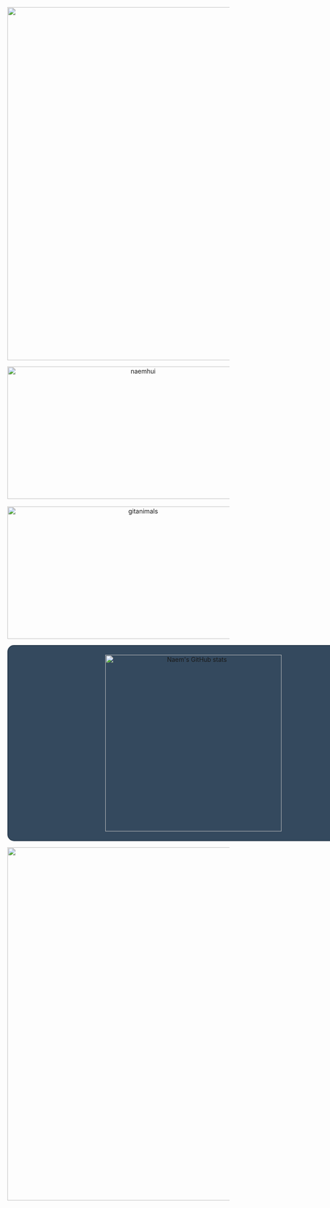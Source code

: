 <p align="center">
  
  <!-- <img src="https://capsule-render.vercel.app/api?type=wave&color=#FFFF00&height=250&section=header&text=🌷%20NAEM%20🌱&fontSize=70" width="800"> -->
  <img src="https://capsule-render.vercel.app/api?type=waving&height=270&color=FFD400&section=header&text=🌷%20NAEM%20🌱&fontSize=70" width="800">
</p>

<div align="center">
  <a href="https://github.com/devxb/gitanimals">
    <img
      src="https://render.gitanimals.org/farms/naemhui"
      width="600"
      height="300"
      alt="naemhui"
    />
  </a>
</div>

<br/>

<div align="center">
  <a href="https://www.gitanimals.org/">
    <img
      src="https://render.gitanimals.org/guilds/717182506688184097/draw"
      width="600"
      height="300"
      alt="gitanimals"
    />
  </a>
</div>



<!--
<div align="center" style="background-color: #1a1b27; padding: 20px; border-radius: 10px; margin: 20px 0;">
  
  [![Solved.ac 프로필](http://mazassumnida.wtf/api/v2/generate_badge?boj=naem)](https://solved.ac/profile/naem)
  ![mazandi profile](http://mazandi.herokuapp.com/api?handle=naem&theme=warm)
</div>
-->

<p>
  
</p>

<div align="center">
  <div style="border: 2px solid #2C3E50; border-radius: 15px; padding: 20px; background-color: #34495E; width: 800px; margin: 0 auto;">
    <img src="https://github-readme-stats.vercel.app/api?username=naemhui&show_icons=true&theme=cobalt" alt="Naem's GitHub stats" width="400">
  </div>
</div>

<!--
<div align="center">
  <h3 style="color: #2C3E50;">✨ 저는 함께 일하고 싶은, 실력 있는 개발자가 되고 싶습니다.</h3>
  <h3 style="color: #2C3E50;">🎓 현재는 SSAFY 12기 G캠 회장을 맡고 있습니다.</h3>
  <h3 style="color: #2C3E50;">🌱 개발자 동료로서 함께 성장해나가요!</h3>
</div>
-->

<!--
<p align="center">
  <img src="image.png" width="800">
</p>
-->

<p align="center">
  <img src="https://capsule-render.vercel.app/api?type=waving&height=130&color=FFD400&section=footer" width="800">
</p>
